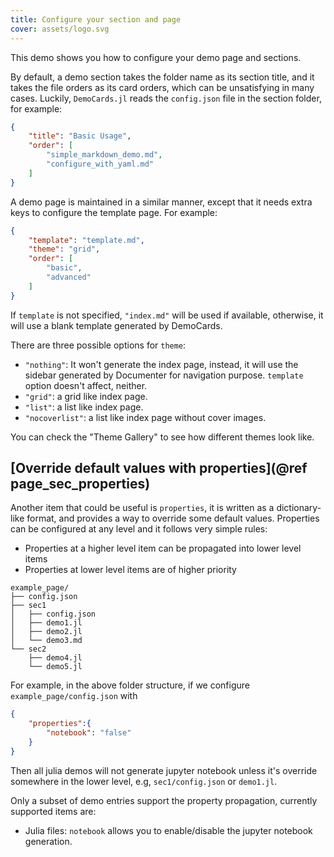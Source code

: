 ```yaml
---
title: Configure your section and page
cover: assets/logo.svg
---
```


This demo shows you how to configure your demo page and sections.

By default, a demo section takes the folder name as its section title, and it
takes the file orders as its card orders, which can be unsatisfying in many cases.
Luckily, `DemoCards.jl` reads the `config.json` file in the section folder, for example:

```json
{
    "title": "Basic Usage",
    "order": [
        "simple_markdown_demo.md",
        "configure_with_yaml.md"
    ]
}
```

A demo page is maintained in a similar manner, except that it needs extra keys to configure the template
page. For example:

```json
{
    "template": "template.md",
    "theme": "grid",
    "order": [
        "basic",
        "advanced"
    ]
}
```

If `template` is not specified, `"index.md"` will be used if available, otherwise, it will use a
blank template generated by DemoCards.

There are three possible options for `theme`:

* `"nothing"`: It won't generate the index page, instead, it will use the sidebar generated by
  Documenter for navigation purpose. `template` option doesn't affect, neither.
* `"grid"`: a grid like index page.
* `"list"`: a list like index page.
* `"nocoverlist"`: a list like index page without cover images.

You can check the "Theme Gallery" to see how different themes look like.


## [Override default values with properties](@ref page_sec_properties)

Another item that could be useful is `properties`, it is written as a dictionary-like format, and
provides a way to override some default values. Properties can be configured at any level and it
follows very simple rules:

- Properties at a higher level item can be propagated into lower level items
- Properties at lower level items are of higher priority


```text
example_page/
├── config.json
├── sec1
│   ├── config.json
│   ├── demo1.jl
│   ├── demo2.jl
│   └── demo3.md
└── sec2
    ├── demo4.jl
    └── demo5.jl
```

For example, in the above folder structure, if we configure `example_page/config.json` with

```json
{
    "properties":{
        "notebook": "false"
    }
}
```

Then all julia demos will not generate jupyter notebook unless it's override somewhere in the lower
level, e.g, `sec1/config.json` or `demo1.jl`.


Only a subset of demo entries support the property propagation, currently supported items are:

* Julia files: `notebook` allows you to enable/disable the jupyter notebook generation.
